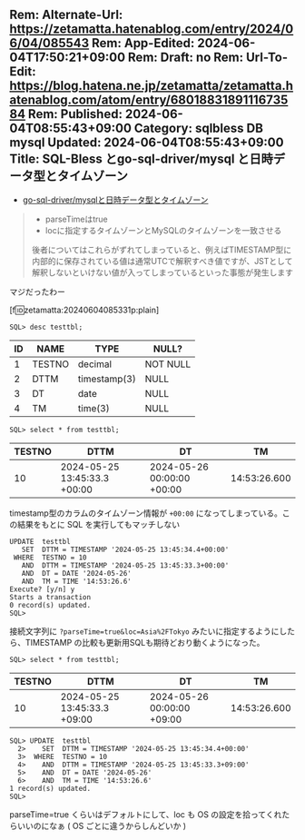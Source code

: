 Rem: Alternate-Url: https://zetamatta.hatenablog.com/entry/2024/06/04/085543
Rem: App-Edited: 2024-06-04T17:50:21+09:00
Rem: Draft: no
Rem: Url-To-Edit: https://blog.hatena.ne.jp/zetamatta/zetamatta.hatenablog.com/atom/entry/6801883189111673584
Rem: Published: 2024-06-04T08:55:43+09:00
Category: sqlbless DB mysql
Updated: 2024-06-04T08:55:43+09:00
Title: SQL-Bless とgo-sql-driver/mysql と日時データ型とタイムゾーン
---
+ [go-sql-driver/mysqlと日時データ型とタイムゾーン](https://zenn.dev/utsushiiro/articles/e8d5343cc374a9)

> - parseTimeはtrue
> - locに指定するタイムゾーンとMySQLのタイムゾーンを一致させる
>
> 後者についてはこれらがずれてしまっていると、例えばTIMESTAMP型に内部的に保存されている値は通常UTCで解釈すべき値ですが、JSTとして解釈しないといけない値が入ってしまっているといった事態が発生します

マジだったわー

[f:id:zetamatta:20240604085331p:plain]

`SQL> desc testtbl;`

|ID|NAME|TYPE|NULL?
|--|----|----|------
|1|TESTNO|decimal|NOT NULL
|2|DTTM|timestamp(3)|NULL
|3|DT|date|NULL
|4|TM|time(3)|NULL

`SQL> select * from testtbl;`

|TESTNO|DTTM|DT|TM
|------|----|--|---
|10|2024-05-25 13:45:33.3 +00:00|2024-05-26 00:00:00 +00:00|14:53:26.600

timestamp型のカラムのタイムゾーン情報が `+00:00` になってしまっている。この結果をもとに SQL を実行してもマッチしない

```
UPDATE  testtbl
   SET  DTTM = TIMESTAMP '2024-05-25 13:45:34.4+00:00'
 WHERE  TESTNO = 10
   AND  DTTM = TIMESTAMP '2024-05-25 13:45:33.3+00:00'
   AND  DT = DATE '2024-05-26'
   AND  TM = TIME '14:53:26.6'
Execute? [y/n] y
Starts a transaction
0 record(s) updated.
SQL>
```

接続文字列に `?parseTime=true&loc=Asia%2FTokyo` みたいに指定するようにしたら、TIMESTAMP の比較も更新用SQLも期待どおり動くようになった。

`SQL> select * from testtbl;`

|TESTNO|DTTM|DT|TM
|------|----|--|---
|10|2024-05-25 13:45:33.3 +09:00|2024-05-26 00:00:00 +09:00|14:53:26.600

```
SQL> UPDATE  testtbl
  2>    SET  DTTM = TIMESTAMP '2024-05-25 13:45:34.4+00:00'
  3>  WHERE  TESTNO = 10
  4>    AND  DTTM = TIMESTAMP '2024-05-25 13:45:33.3+09:00'
  5>    AND  DT = DATE '2024-05-26'
  6>    AND  TM = TIME '14:53:26.6'
1 record(s) updated.
SQL>
```

parseTime=true くらいはデフォルトにして、loc も OS の設定を拾ってくれたらいいのになぁ
( OS ごとに違うからしんどいか )
